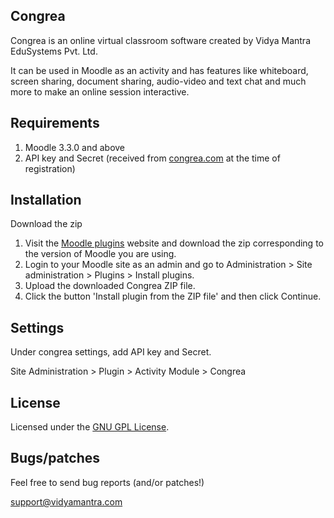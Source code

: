 Congrea
--------

Congrea is an online virtual classroom software created by Vidya Mantra EduSystems Pvt. Ltd.

It can be used in Moodle as an activity and has features like whiteboard, screen sharing, document sharing, audio-video and text chat and much more to make an online session interactive.

Requirements
------------

1. Moodle 3.3.0 and above
2. API key and Secret (received from [congrea.com](https://www.congrea.com/)  at the time of registration)

Installation
------------
Download the zip
1. Visit the [Moodle plugins](https://moodle.org/plugins/mod_congrea) website and download the zip corresponding to the version of Moodle you are using.
2. Login to your Moodle site as an admin and go to Administration > Site administration > Plugins > Install plugins.
3. Upload the downloaded Congrea ZIP file.
4. Click the button 'Install plugin from the ZIP file' and then click Continue.

Settings
---------
Under congrea settings, add API key and Secret.

Site Administration >  Plugin > Activity Module > Congrea

License
---------
Licensed under the [GNU GPL License](http://www.gnu.org/copyleft/gpl.html).

Bugs/patches
------------

Feel free to send bug reports (and/or patches!)

support@vidyamantra.com
